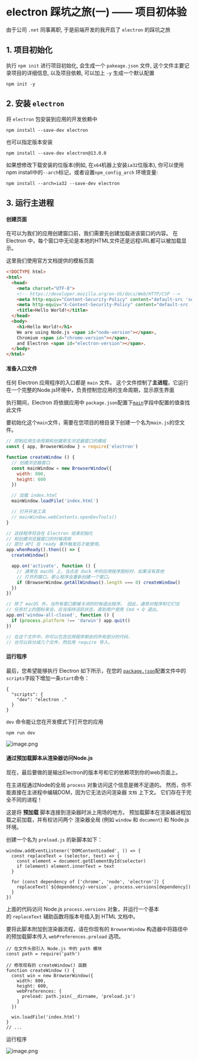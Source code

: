 # electron 踩坑之旅(一)  —— 项目初体验

由于公司 `.net` 同事离职, 于是前端开发的我开启了 `electron` 的踩坑之旅

## 1. 项目初始化

执行 `npm init` 进行项目初始化, 会生成一个 `pakeage.json` 文件, 这个文件主要记录项目的详细信息, 以及项目依赖, 可以加上 `-y` 生成一个默认配置

```
npm init -y
```

## 2. 安装 `electron`

将 `electron` 包安装到应用的开发依赖中

```
npm install --save-dev electron
```
也可以指定版本安装
```
npm install --save-dev electron@13.0.0
```
如果想修改下载安装的位版本(例如, 在`x64`机器上安装`ia32`位版本), 你可以使用npm install中的`--arch`标记，或者设置`npm_config_arch` 环境变量:
```
npm install --arch=ia32 --save-dev electron
```

## 3. 运行主进程

#### 创建页面
在可以为我们的应用创建窗口前，我们需要先创建加载进该窗口的内容。 在 Electron 中，每个窗口中无论是本地的HTML文件还是远程URL都可以被加载显示。

这里我们使用官方文档提供的模板页面

```html
<!DOCTYPE html>
<html>
  <head>
    <meta charset="UTF-8">
    <!-- https://developer.mozilla.org/en-US/docs/Web/HTTP/CSP -->
    <meta http-equiv="Content-Security-Policy" content="default-src 'self'; script-src 'self'">
    <meta http-equiv="X-Content-Security-Policy" content="default-src 'self'; script-src 'self'">
    <title>Hello World!</title>
  </head>
  <body>
    <h1>Hello World!</h1>
    We are using Node.js <span id="node-version"></span>,
    Chromium <span id="chrome-version"></span>,
    and Electron <span id="electron-version"></span>.
  </body>
</html>
```

#### 准备入口文件

任何 Electron 应用程序的入口都是 `main` 文件。 这个文件控制了**主进程**，它运行在一个完整的Node.js环境中，负责控制您应用的生命周期，显示原生界面

执行期间，Electron 将依据应用中 `package.json`配置下[`main`](https://docs.npmjs.com/cli/v7/configuring-npm/package-json#main)字段中配置的值查找此文件

要初始化这个`main`文件，需要在您项目的根目录下创建一个名为`main.js`的空文件。

```javascript
// 控制应用生命周期和创建原生浏览器窗口的模组
const { app, BrowserWindow } = require('electron')

function createWindow () {
  // 创建浏览器窗口
  const mainWindow = new BrowserWindow({
    width: 800,
    height: 600
  })

  // 加载 index.html
  mainWindow.loadFile('index.html')

  // 打开开发工具
  // mainWindow.webContents.openDevTools()
}

// 这段程序将会在 Electron 结束初始化
// 和创建浏览器窗口的时候调用
// 部分 API 在 ready 事件触发后才能使用。
app.whenReady().then(() => {
  createWindow()

  app.on('activate', function () {
    // 通常在 macOS 上，当点击 dock 中的应用程序图标时，如果没有其他
    // 打开的窗口，那么程序会重新创建一个窗口。
    if (BrowserWindow.getAllWindows().length === 0) createWindow()
  })
})

// 除了 macOS 外，当所有窗口都被关闭的时候退出程序。 因此，通常对程序和它们在
// 任务栏上的图标来说，应当保持活跃状态，直到用户使用 Cmd + Q 退出。
app.on('window-all-closed', function () {
  if (process.platform !== 'darwin') app.quit()
})

// 在这个文件中，你可以包含应用程序剩余的所有部分的代码，
// 也可以拆分成几个文件，然后用 require 导入。
```

#### 运行程序

最后，您希望能够执行 Electron 如下所示，在您的 [`package.json`](https://docs.npmjs.com/cli/v7/using-npm/scripts)配置文件中的`scripts`字段下增加一条`start`命令：

```
{
  "scripts": {
    "dev": "electron ."
  }
}
```
`dev` 命令能让您在开发模式下打开您的应用

```
npm run dev
```

![image.png](https://p6-juejin.byteimg.com/tos-cn-i-k3u1fbpfcp/b8c8d23a487b42caa389fc51c71f2ae5~tplv-k3u1fbpfcp-watermark.image?)

#### 通过预加载脚本从渲染器访问Node.js
现在，最后要做的是输出Electron的版本号和它的依赖项到你的web页面上。

在主进程通过Node的全局 `process` 对象访问这个信息是微不足道的。 然而，你不能直接在主进程中编辑DOM，因为它无法访问渲染器 `文档` 上下文。 它们存在于完全不同的进程！

这是将 **预加载** 脚本连接到渲染器时派上用场的地方。 预加载脚本在渲染器进程加载之前加载，并有权访问两个 渲染器全局 (例如 `window` 和 `document`) 和 Node.js 环境。

创建一个名为 `preload.js` 的新脚本如下：

```
window.addEventListener('DOMContentLoaded', () => {
  const replaceText = (selector, text) => {
    const element = document.getElementById(selector)
    if (element) element.innerText = text
  }

  for (const dependency of ['chrome', 'node', 'electron']) {
    replaceText(`${dependency}-version`, process.versions[dependency])
  }
})
```

上面的代码访问 Node.js `process.versions` 对象，并运行一个基本的 `replaceText` 辅助函数将版本号插入到 HTML 文档中。

要将此脚本附加到渲染器流程，请在你现有的 `BrowserWindow` 构造器中将路径中的预加载脚本传入 `webPreferences.preload` 选项。

```
// 在文件头部引入 Node.js 中的 path 模块
const path = require('path')

// 修改现有的 createWindow() 函数
function createWindow () {
  const win = new BrowserWindow({
    width: 800,
    height: 600,
    webPreferences: {
      preload: path.join(__dirname, 'preload.js')
    }
  })

  win.loadFile('index.html')
}
// ...
```

运行程序

![image.png](https://p3-juejin.byteimg.com/tos-cn-i-k3u1fbpfcp/33a31820c28b4081bc809da0a8e0a49b~tplv-k3u1fbpfcp-watermark.image?)
